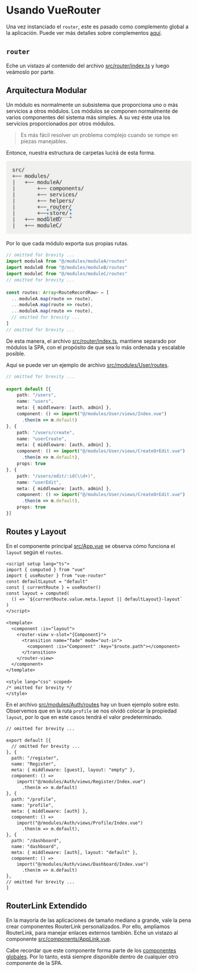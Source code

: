 # Usando VueRouter

Una vez instanciado el `router`, este es pasado como complemento global a la aplicación. Puede ver más detalles sobre complementos [aquí](../vue/vue-global-plugins.html).

## `router`

Eche un vistazo al contenido del archivo [src/router/index.ts](https://github.com/CaribesTIC/vue-frontend-ts/blob/main/src/router/index.ts) y luego veámoslo por parte.

## Arquitectura Modular

Un módulo es normalmente un subsistema que proporciona uno o más servicios a otros módulos. Los módulos se componen normalmente de varios componentes del sistema más simples. A su vez éste usa los servicios proporcionados por otros módulos.

>Es más fácil resolver un problema complejo cuando se rompe en piezas manejables.

Entonce, nuestra estructura de carpetas lucirá de esta forma.

![Modular architecture](./img/modules.jpg)

Por lo que cada módulo exporta sus propias rutas.

```ts
// omitted for brevity ...
import moduleA from "@/modules/moduleA/routes"
import moduleB from "@/modules/moduleB/routes"
import moduleC from "@/modules/moduleC/routes"
// omitted for brevity ...

const routes: Array<RouteRecordRaw> = [
  ...moduleA.map(route => route),
  ...moduleA.map(route => route),
  ...moduleA.map(route => route),
  // omitted for brevity ...
]
// omitted for brevity ...
```
De esta manera, el archivo [src/router/index.ts](https://github.com/CaribesTIC/vue-frontend-ts/blob/main/src/router/index.ts), mantiene separado por módulos la SPA, con el propósito de que sea lo más ordenada y escalable posible.

Aquí se puede ver un ejemplo de archivo [src/modules/User/routes](https://github.com/CaribesTIC/vue-frontend-ts/blob/main/src/modules/User/routes/index.ts).

```ts
// omitted for brevity ...

export default [{
    path: "/users",
    name: "users",
    meta: { middleware: [auth, admin] },
    component: () => import("@/modules/User/views/Index.vue")
      .then(m => m.default)
}, {
    path: "/users/create",
    name: "userCreate",
    meta: { middleware: [auth, admin] },
    component: () => import("@/modules/User/views/CreateOrEdit.vue")
      .then(m => m.default),
    props: true
}, {
    path: "/users/edit/:id(\\d+)",
    name: "userEdit",
    meta: { middleware: [auth, admin] },
    component: () => import("@/modules/User/views/CreateOrEdit.vue")
      .then(m => m.default),
    props: true
}]
```

## Routes y Layout

En el componente principal [src/App.vue](https://github.com/CaribesTIC/vue-frontend-ts/blob/main/src/App.vue) se observa cómo funciona el `layout` según el `routes`.

```vue{6,7,8,12,13}
<script setup lang="ts">
import { computed } from "vue"
import { useRouter } from "vue-router"
const defaultLayout = "default"
const { currentRoute } = useRouter()
const layout = computed(
  () => `${currentRoute.value.meta.layout || defaultLayout}-layout`
)
</script>

<template>
  <component :is="layout">
    <router-view v-slot="{Component}">
      <transition name="fade" mode="out-in">
        <component :is="Component" :key="$route.path"></component>
      </transition>
    </router-view>
  </component>
</template>

<style lang="css" scoped>
/* omitted for brevity */
</style>
```

En el archivo [src/modules/Auth/routes](https://github.com/CaribesTIC/vue-frontend-ts/blob/main/src/modules/Auth/routes/index.ts) hay un buen ejemplo sobre esto. Observemos que en la ruta `profile` se nos olvidó colocar la propiedad `layout`, por lo que en este casos tendrá el valor predeterminado.

```ts{15,16}
// omitted for brevity ...

export default [{
  // omitted for brevity ...
}, {
  path: "/register",
  name: "Register",    
  meta: { middleware: [guest], layout: "empty" },
  component: () =>
    import("@/modules/Auth/views/Register/Index.vue")
      .then(m => m.default)
}, {
  path: "/profile",
  name: "profile",
  meta: { middleware: [auth] },
  component: () =>
    import("@/modules/Auth/views/Profile/Index.vue")
      .then(m => m.default),
}, {
  path: "/dashboard",
  name: "dashboard",
  meta: { middleware: [auth], layout: "default" },
  component: () =>
    import("@/modules/Auth/views/Dashboard/Index.vue")
      .then(m => m.default)
},
// omitted for brevity ...
]
```

## RouterLink Extendido

En la mayoría de las aplicaciones de tamaño mediano a grande, vale la pena crear componentes RouterLink personalizados. Por ello, ampliamos RouterLink, para manejar enlaces externos también. Eche un vistazo al componente [src/components/AppLink.vue](https://github.com/CaribesTIC/vue-frontend-ts/blob/main/src/components/AppLink.vue).

Cabe recordar que este componente forma parte de los [componentes globales](../vue/vue-global-plugins.html#plugins-components). Por lo tanto, está siempre disponible dentro de cualquier otro componente de la SPA.
